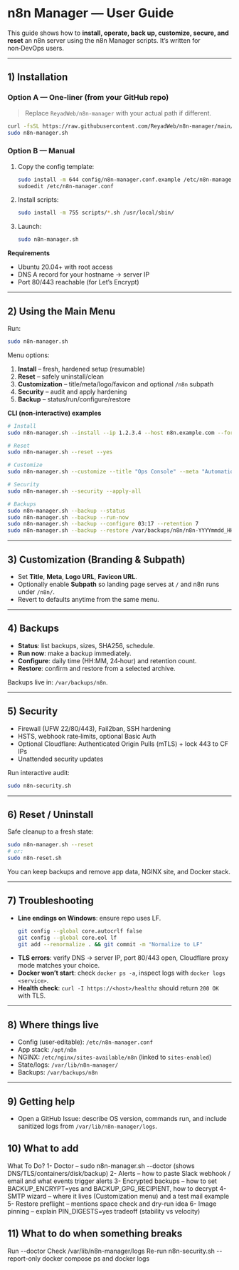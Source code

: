 # n8n Manager — User Guide

This guide shows how to **install, operate, back up, customize, secure, and reset** an n8n server using the n8n Manager scripts. It’s written for non‑DevOps users.

---

## 1) Installation

### Option A — One‑liner (from your GitHub repo)
> Replace `ReyadWeb/n8n-manager` with your actual path if different.

```bash
curl -fsSL https://raw.githubusercontent.com/ReyadWeb/n8n-manager/main/tools/bootstrap-install.sh | sudo bash
sudo n8n-manager.sh
```

### Option B — Manual
1. Copy the config template:
   ```bash
   sudo install -m 644 config/n8n-manager.conf.example /etc/n8n-manager.conf
   sudoedit /etc/n8n-manager.conf
   ```
2. Install scripts:
   ```bash
   sudo install -m 755 scripts/*.sh /usr/local/sbin/
   ```
3. Launch:
   ```bash
   sudo n8n-manager.sh
   ```

**Requirements**
- Ubuntu 20.04+ with root access
- DNS A record for your hostname → server IP
- Port 80/443 reachable (for Let’s Encrypt)

---

## 2) Using the Main Menu

Run:
```bash
sudo n8n-manager.sh
```

Menu options:

1. **Install** – fresh, hardened setup (resumable)
2. **Reset** – safely uninstall/clean
3. **Customization** – title/meta/logo/favicon and optional `/n8n` subpath
4. **Security** – audit and apply hardening
5. **Backup** – status/run/configure/restore

**CLI (non‑interactive) examples**
```bash
# Install
sudo n8n-manager.sh --install --ip 1.2.3.4 --host n8n.example.com --force-letsencrypt --non-interactive

# Reset
sudo n8n-manager.sh --reset --yes

# Customize
sudo n8n-manager.sh --customize --title "Ops Console" --meta "Automation console"   --logo-url https://example.com/logo.png --favicon-url https://example.com/favicon.ico --enable-subpath

# Security
sudo n8n-manager.sh --security --apply-all

# Backups
sudo n8n-manager.sh --backup --status
sudo n8n-manager.sh --backup --run-now
sudo n8n-manager.sh --backup --configure 03:17 --retention 7
sudo n8n-manager.sh --backup --restore /var/backups/n8n/n8n-YYYYmmdd_HHMMSS.tar.gz
```

---

## 3) Customization (Branding & Subpath)

- Set **Title**, **Meta**, **Logo URL**, **Favicon URL**.
- Optionally enable **Subpath** so landing page serves at `/` and n8n runs under `/n8n/`.
- Revert to defaults anytime from the same menu.

---

## 4) Backups

- **Status**: list backups, sizes, SHA256, schedule.
- **Run now**: make a backup immediately.
- **Configure**: daily time (HH:MM, 24‑hour) and retention count.
- **Restore**: confirm and restore from a selected archive.

Backups live in: `/var/backups/n8n`.

---

## 5) Security

- Firewall (UFW 22/80/443), Fail2ban, SSH hardening
- HSTS, webhook rate‑limits, optional Basic Auth
- Optional Cloudflare: Authenticated Origin Pulls (mTLS) + lock 443 to CF IPs
- Unattended security updates

Run interactive audit:
```bash
sudo n8n-security.sh
```

---

## 6) Reset / Uninstall

Safe cleanup to a fresh state:
```bash
sudo n8n-manager.sh --reset
# or:
sudo n8n-reset.sh
```

You can keep backups and remove app data, NGINX site, and Docker stack.

---

## 7) Troubleshooting

- **Line endings on Windows**: ensure repo uses LF.
  ```bash
  git config --global core.autocrlf false
  git config --global core.eol lf
  git add --renormalize . && git commit -m "Normalize to LF"
  ```
- **TLS errors**: verify DNS → server IP, port 80/443 open, Cloudflare proxy mode matches your choice.
- **Docker won’t start**: check `docker ps -a`, inspect logs with `docker logs <service>`.
- **Health check**: `curl -I https://<host>/healthz` should return `200 OK` with TLS.

---

## 8) Where things live

- Config (user‑editable): `/etc/n8n-manager.conf`
- App stack: `/opt/n8n`
- NGINX: `/etc/nginx/sites-available/n8n` (linked to `sites-enabled`)
- State/logs: `/var/lib/n8n-manager/`
- Backups: `/var/backups/n8n`

---

## 9) Getting help

- Open a GitHub Issue: describe OS version, commands run, and include sanitized logs from `/var/lib/n8n-manager/logs`.

## 10) What to add
What To Do?
1- Doctor – sudo n8n-manager.sh --doctor (shows DNS/TLS/containers/disk/backup)
2- Alerts – how to paste Slack webhook / email and what events trigger alerts
3- Encrypted backups – how to set BACKUP_ENCRYPT=yes and BACKUP_GPG_RECIPIENT, how to decrypt
4- SMTP wizard – where it lives (Customization menu) and a test mail example
5- Restore preflight – mentions space check and dry-run idea
6- Image pinning – explain PIN_DIGESTS=yes tradeoff (stability vs velocity)


## 11) What to do when something breaks
Run --doctor
Check /var/lib/n8n-manager/logs
Re-run n8n-security.sh --report-only
docker compose ps and docker logs <service>
